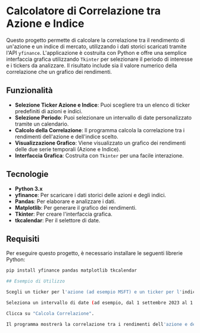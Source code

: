 # Calcolatore di Correlazione tra Azione e Indice

Questo progetto permette di calcolare la correlazione tra il rendimento di un'azione e un indice di mercato, utilizzando i dati storici scaricati tramite l'API `yfinance`. L'applicazione è costruita con Python e offre una semplice interfaccia grafica utilizzando `Tkinter` per selezionare il periodo di interesse e i tickers da analizzare. Il risultato include sia il valore numerico della correlazione che un grafico dei rendimenti.

## Funzionalità

- **Selezione Ticker Azione e Indice**: Puoi scegliere tra un elenco di ticker predefiniti di azioni e indici.
- **Selezione Periodo**: Puoi selezionare un intervallo di date personalizzato tramite un calendario.
- **Calcolo della Correlazione**: Il programma calcola la correlazione tra i rendimenti dell'azione e dell'indice scelto.
- **Visualizzazione Grafico**: Viene visualizzato un grafico dei rendimenti delle due serie temporali (Azione e Indice).
- **Interfaccia Grafica**: Costruita con `Tkinter` per una facile interazione.

## Tecnologie

- **Python 3.x**
- **yfinance**: Per scaricare i dati storici delle azioni e degli indici.
- **Pandas**: Per elaborare e analizzare i dati.
- **Matplotlib**: Per generare il grafico dei rendimenti.
- **Tkinter**: Per creare l'interfaccia grafica.
- **tkcalendar**: Per il selettore di date.

## Requisiti

Per eseguire questo progetto, è necessario installare le seguenti librerie Python:

```bash
pip install yfinance pandas matplotlib tkcalendar

## Esempio di Utilizzo

Scegli un ticker per l'azione (ad esempio MSFT) e un ticker per l'indice (ad esempio ^NDX).

Seleziona un intervallo di date (ad esempio, dal 1 settembre 2023 al 1 marzo 2025).

Clicca su "Calcola Correlazione".

Il programma mostrerà la correlazione tra i rendimenti dell'azione e dell'indice, insieme al grafico dei rendimenti.
